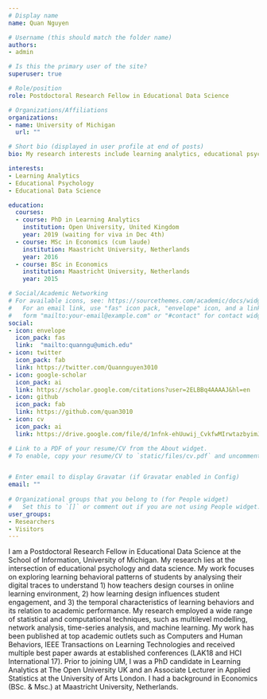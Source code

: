 ```yaml
---
# Display name
name: Quan Nguyen

# Username (this should match the folder name)
authors:
- admin

# Is this the primary user of the site?
superuser: true

# Role/position
role: Postdoctoral Research Fellow in Educational Data Science

# Organizations/Affiliations
organizations:
- name: University of Michigan
  url: ""

# Short bio (displayed in user profile at end of posts)
bio: My research interests include learning analytics, educational psychology, data science, temporal modelling

interests:
- Learning Analytics
- Educational Psychology
- Educational Data Science

education:
  courses:
  - course: PhD in Learning Analytics
    institution: Open University, United Kingdom
    year: 2019 (waiting for viva in Dec 4th)
  - course: MSc in Economics (cum laude)
    institution: Maastricht University, Netherlands
    year: 2016
  - course: BSc in Economics
    institution: Maastricht University, Netherlands
    year: 2015

# Social/Academic Networking
# For available icons, see: https://sourcethemes.com/academic/docs/widgets/#icons
#   For an email link, use "fas" icon pack, "envelope" icon, and a link in the
#   form "mailto:your-email@example.com" or "#contact" for contact widget.
social:
- icon: envelope
  icon_pack: fas
  link:  "mailto:quanngu@umich.edu"
- icon: twitter
  icon_pack: fab
  link: https://twitter.com/Quannguyen3010
- icon: google-scholar
  icon_pack: ai
  link: https://scholar.google.com/citations?user=2ELBBq4AAAAJ&hl=en
- icon: github
  icon_pack: fab
  link: https://github.com/quan3010
- icon: cv
  icon_pack: ai
  link: https://drive.google.com/file/d/1nfnk-ehUuwij_CvkfwMIrwtazbyimJ-0/view?usp=sharing

# Link to a PDF of your resume/CV from the About widget.
# To enable, copy your resume/CV to `static/files/cv.pdf` and uncomment the lines below.  


# Enter email to display Gravatar (if Gravatar enabled in Config)
email: ""
  
# Organizational groups that you belong to (for People widget)
#   Set this to `[]` or comment out if you are not using People widget.  
user_groups:
- Researchers
- Visitors
---
```


I am a Postdoctoral Research Fellow in Educational Data Science at the School of Information, University of Michigan. My research lies at the intersection of educational psychology and data science. My work focuses on exploring learning behavioral patterns of students by analysing their digital traces to understand 1) how teachers design courses in online learning environment, 2) how learning design influences student engagement, and 3) the temporal characteristics of learning behaviors and its relation to academic performance. My research employed a wide range of statistical and computational techniques, such as multilevel modelling, network analysis, time-series analysis, and machine learning. My work has been published at top academic outlets such as Computers and Human Behaviors, IEEE Transactions on Learning Technologies and received multiple best paper awards at established conferences (LAK18 and HCI International 17). Prior to joining UM, I was a PhD candidate in Learning Analytics at The Open University UK and an Associate Lecturer in Applied Statistics at the University of Arts London. I had a background in Economics (BSc. & Msc.) at Maastricht University, Netherlands. 

